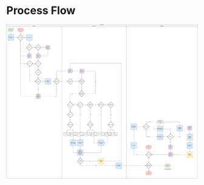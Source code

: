 # Process Flow

![SQLWATCH Action Engine Process Flow](../../.gitbook/assets/image%20%2829%29.png)


